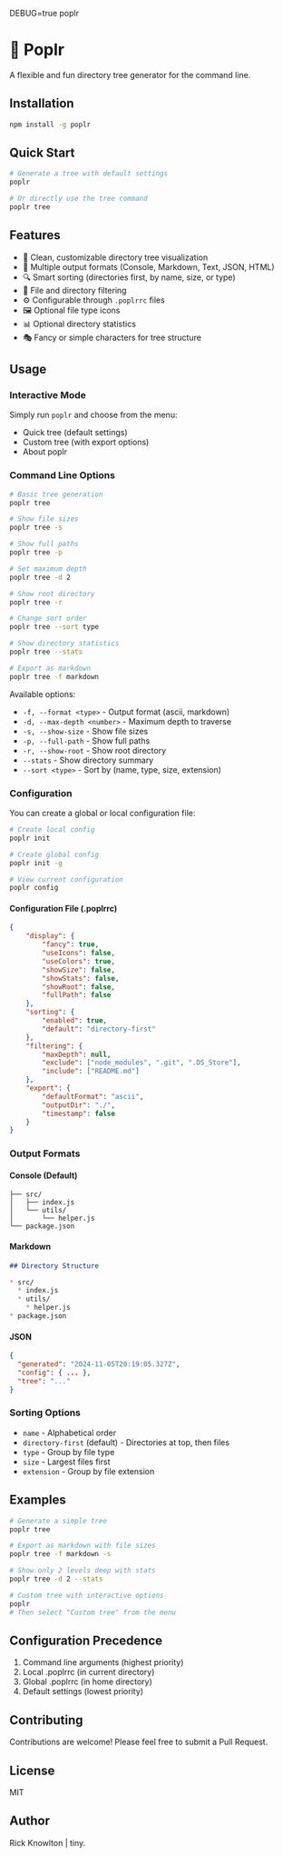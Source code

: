 DEBUG=true poplr
# 🌳 Poplr

A flexible and fun directory tree generator for the command line.

## Installation

```bash
npm install -g poplr
```

## Quick Start

```bash
# Generate a tree with default settings
poplr

# Or directly use the tree command
poplr tree
```

## Features

- 📁 Clean, customizable directory tree visualization
- 🎨 Multiple output formats (Console, Markdown, Text, JSON, HTML)
- 🔍 Smart sorting (directories first, by name, size, or type)
- 🎯 File and directory filtering
- ⚙️ Configurable through `.poplrrc` files
- 🖼️ Optional file type icons
- 📊 Optional directory statistics
- 🎭 Fancy or simple characters for tree structure

## Usage

### Interactive Mode

Simply run `poplr` and choose from the menu:
- Quick tree (default settings)
- Custom tree (with export options)
- About poplr

### Command Line Options

```bash
# Basic tree generation
poplr tree

# Show file sizes
poplr tree -s

# Show full paths
poplr tree -p

# Set maximum depth
poplr tree -d 2

# Show root directory
poplr tree -r

# Change sort order
poplr tree --sort type

# Show directory statistics
poplr tree --stats

# Export as markdown
poplr tree -f markdown
```

Available options:
- `-f, --format <type>` - Output format (ascii, markdown)
- `-d, --max-depth <number>` - Maximum depth to traverse
- `-s, --show-size` - Show file sizes
- `-p, --full-path` - Show full paths
- `-r, --show-root` - Show root directory
- `--stats` - Show directory summary
- `--sort <type>` - Sort by (name, type, size, extension)

### Configuration

You can create a global or local configuration file:

```bash
# Create local config
poplr init

# Create global config
poplr init -g

# View current configuration
poplr config
```

#### Configuration File (.poplrrc)

```json
{
    "display": {
        "fancy": true,
        "useIcons": false,
        "useColors": true,
        "showSize": false,
        "showStats": false,
        "showRoot": false,
        "fullPath": false
    },
    "sorting": {
        "enabled": true,
        "default": "directory-first"
    },
    "filtering": {
        "maxDepth": null,
        "exclude": ["node_modules", ".git", ".DS_Store"],
        "include": ["README.md"]
    },
    "export": {
        "defaultFormat": "ascii",
        "outputDir": "./",
        "timestamp": false
    }
}
```

### Output Formats

#### Console (Default)
```
├── src/
│   ├── index.js
│   └── utils/
│       └── helper.js
└── package.json
```

#### Markdown
```markdown
## Directory Structure

* src/
  * index.js
  * utils/
    * helper.js
* package.json
```

#### JSON
```json
{
  "generated": "2024-11-05T20:19:05.327Z",
  "config": { ... },
  "tree": "..."
}
```

### Sorting Options

- `name` - Alphabetical order
- `directory-first` (default) - Directories at top, then files
- `type` - Group by file type
- `size` - Largest files first
- `extension` - Group by file extension

## Examples

```bash
# Generate a simple tree
poplr tree

# Export as markdown with file sizes
poplr tree -f markdown -s

# Show only 2 levels deep with stats
poplr tree -d 2 --stats

# Custom tree with interactive options
poplr
# Then select "Custom tree" from the menu
```

## Configuration Precedence

1. Command line arguments (highest priority)
2. Local .poplrrc (in current directory)
3. Global .poplrrc (in home directory)
4. Default settings (lowest priority)

## Contributing

Contributions are welcome! Please feel free to submit a Pull Request.

## License

MIT

## Author

Rick Knowlton | tiny.